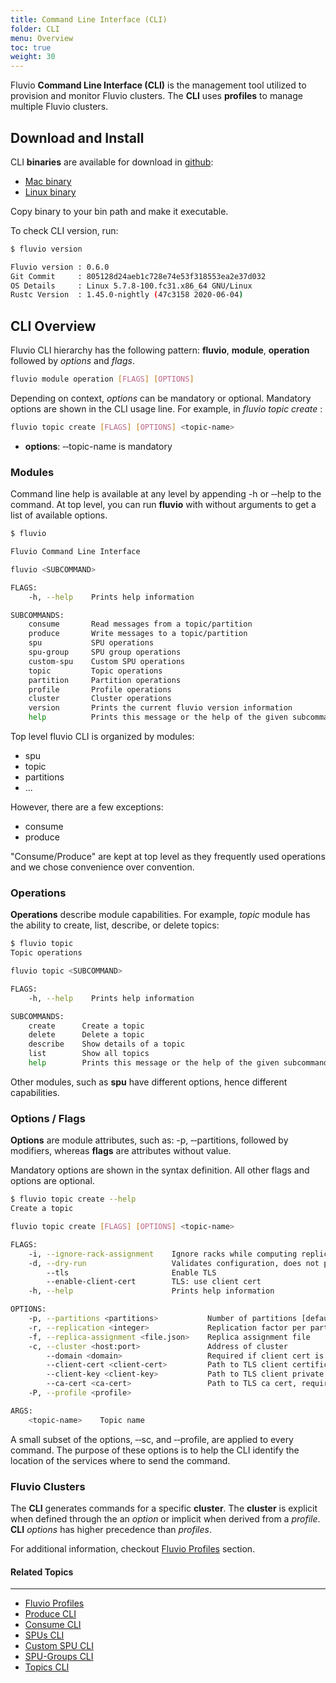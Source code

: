 ```yaml
---
title: Command Line Interface (CLI)
folder: CLI 
menu: Overview
toc: true
weight: 30
---
```



Fluvio **Command Line Interface (CLI)** is the management tool utilized to provision and monitor Fluvio clusters. The **CLI** uses **profiles** to manage multiple Fluvio clusters. 

## Download and Install

CLI **binaries** are available for download in <a href="https://github.com/infinyon/fluvio/releases" target="_blank">github</a>:

* <a href="https://github.com/infinyon/fluvio/releases/latest" target="_blank">Mac binary</a>
* <a href="https://github.com/infinyon/fluvio/releases/latest" target="_blank">Linux binary</a>

Copy binary to your bin path and make it executable. 

To check CLI version, run:

```bash
$ fluvio version

Fluvio version : 0.6.0
Git Commit     : 805128d24aeb1c728e74e53f318553ea2e37d032
OS Details     : Linux 5.7.8-100.fc31.x86_64 GNU/Linux
Rustc Version  : 1.45.0-nightly (47c3158 2020-06-04)
```

## CLI Overview

Fluvio CLI hierarchy has the following pattern: **fluvio**, **module**, **operation** followed by _options_ and _flags_. 

```bash
fluvio module operation [FLAGS] [OPTIONS]
```

Depending on context, _options_ can be mandatory or optional. Mandatory options are shown in the CLI usage line. For example, in _fluvio topic create_ :

```bash
fluvio topic create [FLAGS] [OPTIONS] <topic-name>
```

* **options**: &dash;&dash;topic-name is mandatory

### Modules

Command line help is available at any level by appending -h or &dash;&dash;help to the command. At top level, you can run **fluvio** with without arguments to get a list of available options.

```bash
$ fluvio 

Fluvio Command Line Interface

fluvio <SUBCOMMAND>

FLAGS:
    -h, --help    Prints help information

SUBCOMMANDS:
    consume       Read messages from a topic/partition
    produce       Write messages to a topic/partition
    spu           SPU operations
    spu-group     SPU group operations
    custom-spu    Custom SPU operations
    topic         Topic operations
    partition     Partition operations
    profile       Profile operations
    cluster       Cluster operations
    version       Prints the current fluvio version information
    help          Prints this message or the help of the given subcommand(s)
```

Top level fluvio CLI is organized by modules:

* spu
* topic
* partitions
* ...

However, there are a few exceptions:

* consume
* produce


"Consume/Produce" are kept at top level as they frequently used operations and we chose convenience over convention.

### Operations

**Operations** describe module capabilities. For example, _topic_ module has the ability to create, list, describe, or delete topics:

```bash
$ fluvio topic
Topic operations

fluvio topic <SUBCOMMAND>

FLAGS:
    -h, --help    Prints help information

SUBCOMMANDS:
    create      Create a topic
    delete      Delete a topic
    describe    Show details of a topic
    list        Show all topics
    help        Prints this message or the help of the given subcommand(s)
```

Other modules, such as **spu** have different options, hence different capabilities.

### Options / Flags

**Options** are module attributes, such as: -p, &dash;&dash;partitions, followed by modifiers, whereas **flags** are attributes without value.

Mandatory options are shown in the syntax definition. All other flags and options are optional.

```bash
$ fluvio topic create --help
Create a topic

fluvio topic create [FLAGS] [OPTIONS] <topic-name>

FLAGS:
    -i, --ignore-rack-assignment    Ignore racks while computing replica assignment
    -d, --dry-run                   Validates configuration, does not provision
        --tls                       Enable TLS
        --enable-client-cert        TLS: use client cert
    -h, --help                      Prints help information

OPTIONS:
    -p, --partitions <partitions>           Number of partitions [default: 1]
    -r, --replication <integer>             Replication factor per partition [default: 1]
    -f, --replica-assignment <file.json>    Replica assignment file
    -c, --cluster <host:port>               Address of cluster
        --domain <domain>                   Required if client cert is used
        --client-cert <client-cert>         Path to TLS client certificate
        --client-key <client-key>           Path to TLS client private key
        --ca-cert <ca-cert>                 Path to TLS ca cert, required when client cert is enabled
    -P, --profile <profile>                 

ARGS:
    <topic-name>    Topic name

```

A small subset of the options, &dash;&dash;sc, and &dash;&dash;profile, are applied to every command. The purpose of these options is to help the CLI identify the location of the services where to send the command.

### Fluvio Clusters

The **CLI** generates commands for a specific **cluster**. The **cluster** is explicit when defined through the an  _option_ or implicit when derived from a _profile_. **CLI** _options_ has higher precedence than _profiles_. 

For additional information, checkout [Fluvio Profiles](./profiles) section.


#### Related Topics
-------------------
* [Fluvio Profiles](./profiles/)
* [Produce CLI](./produce/)
* [Consume CLI](./consume/)
* [SPUs CLI](./spus/)
* [Custom SPU CLI](./custom-spus/)
* [SPU-Groups CLI](./spu-groups/)
* [Topics CLI](./topics/)
